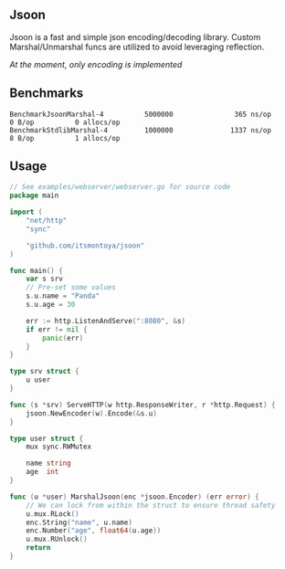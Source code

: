 ## Jsoon 
Jsoon is a fast and simple json encoding/decoding library. Custom Marshal/Unmarshal funcs are utilized to avoid leveraging reflection.

*At the moment, only encoding is implemented*

## Benchmarks
```
BenchmarkJsoonMarshal-4          5000000               365 ns/op               0 B/op          0 allocs/op
BenchmarkStdlibMarshal-4         1000000              1337 ns/op               8 B/op          1 allocs/op
```

## Usage 
```go
// See examples/webserver/webserver.go for source code
package main

import (
	"net/http"
	"sync"

	"github.com/itsmontoya/jsoon"
)

func main() {
	var s srv
	// Pre-set some values
	s.u.name = "Panda"
	s.u.age = 30

	err := http.ListenAndServe(":8080", &s)
	if err != nil {
		panic(err)
	}
}

type srv struct {
	u user
}

func (s *srv) ServeHTTP(w http.ResponseWriter, r *http.Request) {
	jsoon.NewEncoder(w).Encode(&s.u)
}

type user struct {
	mux sync.RWMutex

	name string
	age  int
}

func (u *user) MarshalJsoon(enc *jsoon.Encoder) (err error) {
	// We can lock from within the struct to ensure thread safety
	u.mux.RLock()
	enc.String("name", u.name)
	enc.Number("age", float64(u.age))
	u.mux.RUnlock()
	return
}
```